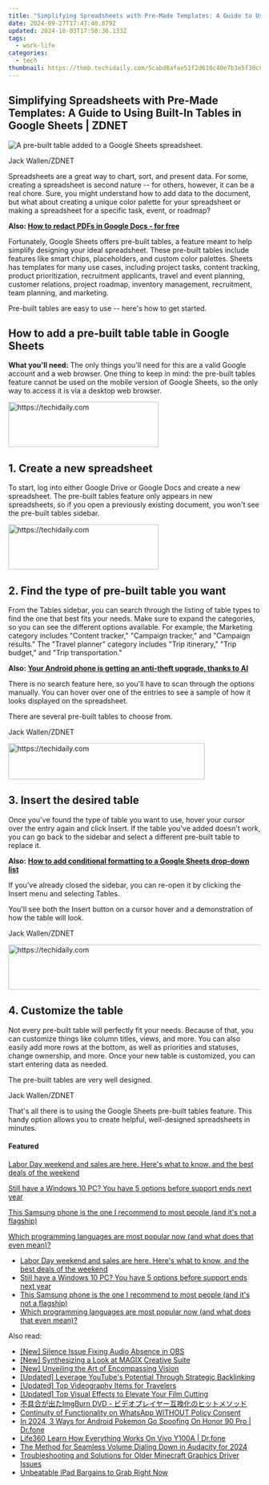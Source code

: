 ```yaml
---
title: "Simplifying Spreadsheets with Pre-Made Templates: A Guide to Using Built-In Tables in Google Sheets | ZDNET"
date: 2024-09-27T17:47:40.879Z
updated: 2024-10-03T17:58:36.133Z
tags:
  - work-life
categories:
  - tech
thumbnail: https://thmb.techidaily.com/5cabd8afae51f2d610c40e7b3e5f30c80fd0a554cd872de0aa746e8545edfc3c.jpg
---
```


## Simplifying Spreadsheets with Pre-Made Templates: A Guide to Using Built-In Tables in Google Sheets | ZDNET

![A pre-built table added to a Google Sheets spreadsheet.](https://www.zdnet.com/a/img/resize/5048b3789d67f31bd6459336d25fd7f96c2f8681/2024/08/20/1acb858a-949c-4146-b44b-5a9f7edb7c55/prebuilthero.jpg?auto=webp&precrop=1460,820,x0,y0&width=1280)

Jack Wallen/ZDNET

Spreadsheets are a great way to chart, sort, and present data. For some, creating a spreadsheet is second nature -- for others, however, it can be a real chore. Sure, you might understand how to add data to the document, but what about creating a unique color palette for your spreadsheet or making a spreadsheet for a specific task, event, or roadmap?

**Also: [How to redact PDFs in Google Docs - for free](https://www.zdnet.com/article/how-to-redact-pdfs-in-google-docs-for-free/)**

Fortunately, Google Sheets offers pre-built tables, a feature meant to help simplify designing your ideal spreadsheet. These pre-built tables include features like smart chips, placeholders, and custom color palettes. Sheets has templates for many use cases, including project tasks, content tracking, product prioritization, recruitment applicants, travel and event planning, customer relations, project roadmap, inventory management, recruitment, team planning, and marketing.

Pre-built tables are easy to use -- here's how to get started.

## How to add a pre-built table table in Google Sheets

**What you'll need:** The only things you'll need for this are a valid Google account and a web browser. One thing to keep in mind: the pre-built tables feature cannot be used on the mobile version of Google Sheets, so the only way to access it is via a desktop web browser. 

<!-- affiliate ads begin -->
<a href="https://homestyler.sjv.io/c/5597632/1943648/22993" target="_top" id="1943648">
  <img src="//a.impactradius-go.com/display-ad/22993-1943648" border="0" alt="https://techidaily.com" width="300" height="90"/>
</a>
<img height="0" width="0" src="https://homestyler.sjv.io/i/5597632/1943648/22993" style="position:absolute;visibility:hidden;" border="0" />
<!-- affiliate ads end -->

## 1\. Create a new spreadsheet

To start, log into either Google Drive or Google Docs and create a new spreadsheet. The pre-built tables feature only appears in new spreadsheets, so if you open a previously existing document, you won't see the pre-built tables sidebar.

<!-- affiliate ads begin -->
<a href="https://aligracehair.sjv.io/c/5597632/1915825/19272" target="_top" id="1915825">
  <img src="//a.impactradius-go.com/display-ad/19272-1915825" border="0" alt="https://techidaily.com" width="300" height="90"/>
</a>
<img height="0" width="0" src="https://aligracehair.sjv.io/i/5597632/1915825/19272" style="position:absolute;visibility:hidden;" border="0" />
<!-- affiliate ads end -->

## 2\. Find the type of pre-built table you want

From the Tables sidebar, you can search through the listing of table types to find the one that best fits your needs. Make sure to expand the categories, so you can see the different options available. For example, the Marketing category includes "Content tracker," "Campaign tracker," and "Campaign results." The "Travel planner" category includes "Trip itinerary," "Trip budget," and "Trip transportation." 

**Also: [Your Android phone is getting an anti-theft upgrade, thanks to AI](https://www.zdnet.com/article/your-android-phone-is-getting-an-anti-theft-upgrade-thanks-to-ai-how-it-works/)**

There is no search feature here, so you'll have to scan through the options manually. You can hover over one of the entries to see a sample of how it looks displayed on the spreadsheet.

There are several pre-built tables to choose from.

Jack Wallen/ZDNET

<!-- affiliate ads begin -->
<a href="https://aligracehair.sjv.io/c/5597632/2135359/19272" target="_top" id="2135359">
  <img src="//a.impactradius-go.com/display-ad/19272-2135359" border="0" alt="https://techidaily.com" width="392" height="72"/>
</a>
<img height="0" width="0" src="https://aligracehair.sjv.io/i/5597632/2135359/19272" style="position:absolute;visibility:hidden;" border="0" />
<!-- affiliate ads end -->

## 3\. Insert the desired table

Once you've found the type of table you want to use, hover your cursor over the entry again and click Insert. If the table you've added doesn't work, you can go back to the sidebar and select a different pre-built table to replace it. 

**Also:** [**How to add conditional formatting to a Google Sheets drop-down list**](https://www.zdnet.com/home-and-office/work-life/how-to-add-conditional-formatting-to-a-google-sheets-drop-down-list/)

If you've already closed the sidebar, you can re-open it by clicking the Insert menu and selecting Tables.

You'll see both the Insert button on a cursor hover and a demonstration of how the table will look.

Jack Wallen/ZDNET

<!-- affiliate ads begin -->
<a href="https://unicoeye.pxf.io/c/5597632/2134240/18498" target="_top" id="2134240">
  <img src="//a.impactradius-go.com/display-ad/18498-2134240" border="0" alt="https://techidaily.com" width="540" height="90"/>
</a>
<img height="0" width="0" src="https://unicoeye.pxf.io/i/5597632/2134240/18498" style="position:absolute;visibility:hidden;" border="0" />
<!-- affiliate ads end -->

## 4\. Customize the table

Not every pre-built table will perfectly fit your needs. Because of that, you can customize things like column titles, views, and more. You can also easily add more rows at the bottom, as well as priorities and statuses, change ownership, and more. Once your new table is customized, you can start entering data as needed.

The pre-built tables are very well designed.

Jack Wallen/ZDNET

That's all there is to using the Google Sheets pre-built tables feature. This handy option allows you to create helpful, well-designed spreadsheets in minutes.

#### Featured

[Labor Day weekend and sales are here. Here's what to know, and the best deals of the weekend](https://www.zdnet.com/article/labor-day-deals-everything-to-know-09-02-2024/ "Labor Day weekend and sales are here. Here's what to know, and the best deals of the weekend")

[Still have a Windows 10 PC? You have 5 options before support ends next year](https://www.zdnet.com/article/still-have-a-windows-10-pc-you-have-5-options-before-support-ends-next-year/ "Still have a Windows 10 PC? You have 5 options before support ends next year")

[This Samsung phone is the one I recommend to most people (and it's not a flagship)](https://www.zdnet.com/article/this-samsung-phone-is-the-one-i-recommend-to-most-people-and-its-not-a-flagship/ "This Samsung phone is the one I recommend to most people (and it's not a flagship)")

[Which programming languages are most popular now (and what does that even mean)?](https://www.zdnet.com/article/the-most-popular-programming-languages-in-2024-and-what-that-even-means/ "Which programming languages are most popular now (and what does that even mean)?")

* [Labor Day weekend and sales are here. Here's what to know, and the best deals of the weekend](https://www.zdnet.com/article/labor-day-deals-everything-to-know-09-02-2024/ "Labor Day weekend and sales are here. Here's what to know, and the best deals of the weekend")
* [Still have a Windows 10 PC? You have 5 options before support ends next year](https://www.zdnet.com/article/still-have-a-windows-10-pc-you-have-5-options-before-support-ends-next-year/ "Still have a Windows 10 PC? You have 5 options before support ends next year")
* [This Samsung phone is the one I recommend to most people (and it's not a flagship)](https://www.zdnet.com/article/this-samsung-phone-is-the-one-i-recommend-to-most-people-and-its-not-a-flagship/ "This Samsung phone is the one I recommend to most people (and it's not a flagship)")
* [Which programming languages are most popular now (and what does that even mean)?](https://www.zdnet.com/article/the-most-popular-programming-languages-in-2024-and-what-that-even-means/ "Which programming languages are most popular now (and what does that even mean)?")

<ins class="adsbygoogle"
     style="display:block"
     data-ad-format="autorelaxed"
     data-ad-client="ca-pub-7571918770474297"
     data-ad-slot="1223367746"></ins>

<ins class="adsbygoogle"
     style="display:block"
     data-ad-client="ca-pub-7571918770474297"
     data-ad-slot="8358498916"
     data-ad-format="auto"
     data-full-width-responsive="true"></ins>

<span class="atpl-alsoreadstyle">Also read:</span>
<div><ul>
<li><a href="https://screen-mirroring-recording.techidaily.com/new-silence-issue-fixing-audio-absence-in-obs/"><u>[New] Silence Issue Fixing Audio Absence in OBS</u></a></li>
<li><a href="https://some-tips.techidaily.com/new-synthesizing-a-look-at-magix-creative-suite/"><u>[New] Synthesizing a Look at MAGIX Creative Suite</u></a></li>
<li><a href="https://some-tips.techidaily.com/new-unveiling-the-art-of-encompassing-vision/"><u>[New] Unveiling the Art of Encompassing Vision</u></a></li>
<li><a href="https://facebook-video-footage.techidaily.com/updated-leverage-youtubes-potential-through-strategic-backlinking/"><u>[Updated] Leverage YouTube's Potential Through Strategic Backlinking</u></a></li>
<li><a href="https://some-tips.techidaily.com/updated-top-videography-items-for-travelers/"><u>[Updated] Top Videography Items for Travelers</u></a></li>
<li><a href="https://some-tips.techidaily.com/updated-top-visual-effects-to-elevate-your-film-cutting/"><u>[Updated] Top Visual Effects to Elevate Your Film Cutting</u></a></li>
<li><a href="https://some-knowledge.techidaily.com/imgburn-dvd/"><u>不具合が出たImgBurn DVD - ビデオプレイヤー互換化のヒットメソッド</u></a></li>
<li><a href="https://facebook.techidaily.com/continuity-of-functionality-on-whatsapp-without-policy-consent/"><u>Continuity of Functionality on WhatsApp WITHOUT Policy Consent</u></a></li>
<li><a href="https://pokemon-go-android.techidaily.com/in-2024-3-ways-for-android-pokemon-go-spoofing-on-honor-90-pro-drfone-by-drfone-virtual-android/"><u>In 2024, 3 Ways for Android Pokemon Go Spoofing On Honor 90 Pro | Dr.fone</u></a></li>
<li><a href="https://fake-location.techidaily.com/life360-learn-how-everything-works-on-vivo-y100a-drfone-by-drfone-virtual-android/"><u>Life360 Learn How Everything Works On Vivo Y100A | Dr.fone</u></a></li>
<li><a href="https://some-tips.techidaily.com/the-method-for-seamless-volume-dialing-down-in-audacity-for-2024/"><u>The Method for Seamless Volume Dialing Down in Audacity for 2024</u></a></li>
<li><a href="https://win-blog.techidaily.com/troubleshooting-and-solutions-for-older-minecraft-graphics-driver-issues/"><u>Troubleshooting and Solutions for Older Minecraft Graphics Driver Issues</u></a></li>
<li><a href="https://tech-recovery.techidaily.com/unbeatable-ipad-bargains-to-grab-right-now/"><u>Unbeatable iPad Bargains to Grab Right Now</u></a></li>
</ul></div>

